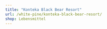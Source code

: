 ```yaml
---
title: "Konteka Black Bear Resort"
url: /white-pine/konteka-black-bear-resort/
shop: Lebensmittel
---
```

